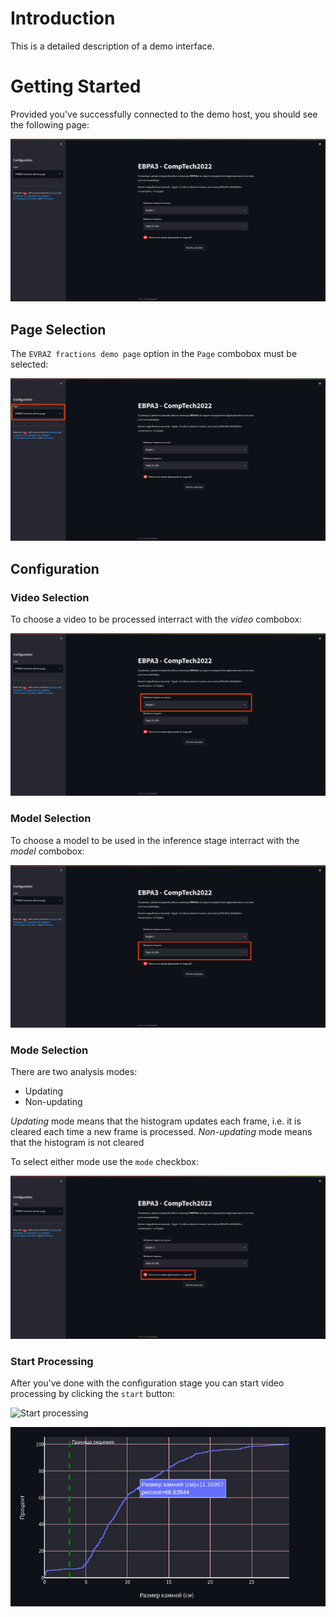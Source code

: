 # Introduction

This is a detailed description of a demo interface.

# Getting Started

Provided you've successfully connected to the demo host, you should see the following page:

![start](../diagrams/ug/evraz_demo_page.png)

## Page Selection

The `EVRAZ fractions demo page` option in the `Page` combobox must be selected:

![page](../diagrams/ug/evraz_demo_page_selection.png)

## Configuration

### Video Selection

To choose a video to be processed interract with the _video_ combobox:

![Video selection](../diagrams/ug/evraz_demo_video.png)

### Model Selection

To choose a model to be used in the inference stage interract with the _model_ combobox:

![Model selection](../diagrams/ug/evraz_demo_model.png)

### Mode Selection

There are two analysis modes:

- Updating
- Non-updating

_Updating_ mode means that the histogram updates each frame, i.e. it is cleared each time a new frame is processed.
_Non-updating_ mode means that the histogram is not cleared

To select either mode use the `mode` checkbox:

![Mode selection](../diagrams/ug/evraz_demo_update.png)

### Start Processing

After you've done with the configuration stage you can start video processing by clicking the `start` button:

![Start processing](../diagram/ug/evraz_demo_start.png)


![page](../diagrams/ug/evraz_demo_histo.png)
